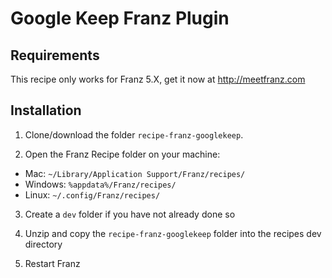 # Google Keep Franz Plugin

## Requirements
This recipe only works for Franz 5.X, get it now at http://meetfranz.com

## Installation

1. Clone/download the folder `recipe-franz-googlekeep`.

2. Open the Franz Recipe folder on your machine:
  * Mac: `~/Library/Application Support/Franz/recipes/`
  * Windows: `%appdata%/Franz/recipes/`
  * Linux: `~/.config/Franz/recipes/`

3. Create a `dev` folder if you have not already done so

3. Unzip and copy the `recipe-franz-googlekeep` folder into the recipes dev directory

4. Restart Franz
